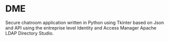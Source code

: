 # DME
Secure chatroom application written in Python using Tkinter based on Json and API using the entreprise level Identity and Access Manager Apache LDAP Directory Studio.
